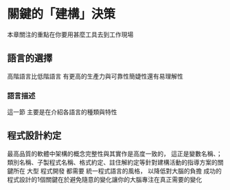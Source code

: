 # 關鍵的「建構」決策
本章關注的重點在你要用甚麼工具去到工作現場
## 語言的選擇
 高階語言比低階語言 有更高的生產力與可靠性簡婕性還有易理解性
 ### 語言描述
 這一節 主要是在介紹各語言的種類與特性
 ## 程式設計約定
 最高品質的軟體中架構的概念完整性與其實作是高度一致的， 這正是變數名稱、；類別名稱、子製程式名稱、格式約定、註住解約定等針對建構活動的指導方案的關鍵所在
 大型 程式開發 都需要 統一程式語言的風格， 以降低對大腦的負擔
 成功的程式設計的1個關鍵在於避免隨意的變化讓你的大腦專注在真正需要的變化
<!--stackedit_data:
eyJoaXN0b3J5IjpbMTY2MjE3MzI4NCwxMzI5MDE0ODA0LC0zMT
E1MDQxMzUsLTE3NjQyNDY1NTksLTExMDExNDY1MTRdfQ==
-->